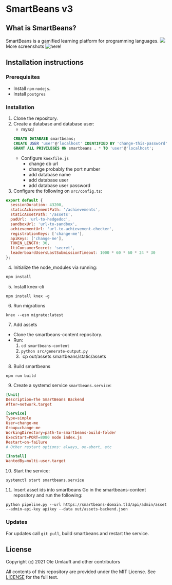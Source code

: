 # SmartBeans v3

## What is SmartBeans?

SmartBeans is a gamified learning platform for programming languages.
![](https://github.com/SmartBeansGoe/smartbeans/blob/main/screenshots/dashboard.png)
More screenshots ![here](https://github.com/SmartBeansGoe/smartbeans/blob/main/screenshots)!

## Installation instructions

### Prerequisites

- Install `npm` `nodejs`.
- Install `postgres`

### Installation

1. Clone the repository.
2. Create a database and database user:
   - mysql
   ```sql
   CREATE DATABASE smartbeans;
   CREATE USER 'user'@'localhost' IDENTIFIED BY 'change-this-password';
   GRANT ALL PRIVILEGES ON smartbeans . * TO 'user'@'localhost';
   ```
   - Configure `knexfile.js`
     - change db url
     - change probably the port number
     - add database name
     - add database user
     - add database user password
3. Configure the following on `src/config.ts`:

```js
export default {
  sessionDuration: 43200,
  staticAchievementPath: '/achievements',
  staticAssetPath: '/assets',
  padUrl: 'url-to-hedgedoc',
  sandboxUrl: 'url-to-sandbox',
  achievementUrl: 'url-to-achievement-checker',
  registrationKeys: ['change-me'],
  apiKeys: ['change-me'],
  TOKEN_LENGTH: 36,
  ltiConsumerSecret: 'secret',
  leaderboardUsersLastSubmissionTimeout: 1000 * 60 * 60 * 24 * 30
};
```

4. Initialize the node_modules via running:

```bash
npm install
```

5. Install knex-cli

```
npm install knex -g
```

6. Run migrations

```
knex --esm migrate:latest
```

7. Add assets

- Clone the smartbeans-content repository.
- Run:
  1. `cd smartbeans-content`
  2. `python src/generate-output.py`
  3. `cp out/assets smartbeans/static/assets

8. Build smartbeans

```
npm run build
```

9. Create a systemd service `smartbeans.service`:

```toml
[Unit]
Description=The SmartBeans Backend
After=network.target

[Service]
Type=simple
User=change-me
Group=change-me
WorkingDirectory=path-to-smartbeans-build-folder
ExecStart=PORT=8080 node index.js
Restart=on-failure
# Other restart options: always, on-abort, etc

[Install]
WantedBy=multi-user.target
```

10. Start the service:

```
systemctl start smartbeans.service
```

11. Insert asset ids into smartbeans
    Go in the smartbeans-content repository and run the following:

```
python pipeline.py --url https://smartbeans-domain.tld/api/admin/asset --admin-api-key apikey --data out/assets-backend.json
```

### Updates

For updates call `git pull`, build smartbeans and restart the service.

## License

Copyright (c) 2021 Ole Umlauft and other contributors

All contents of this repository are provided under the MIT License. See [LICENSE](https://github.com/SmartBeansGoe/smartbeans/blob/main/LICENSE) for the full text.
